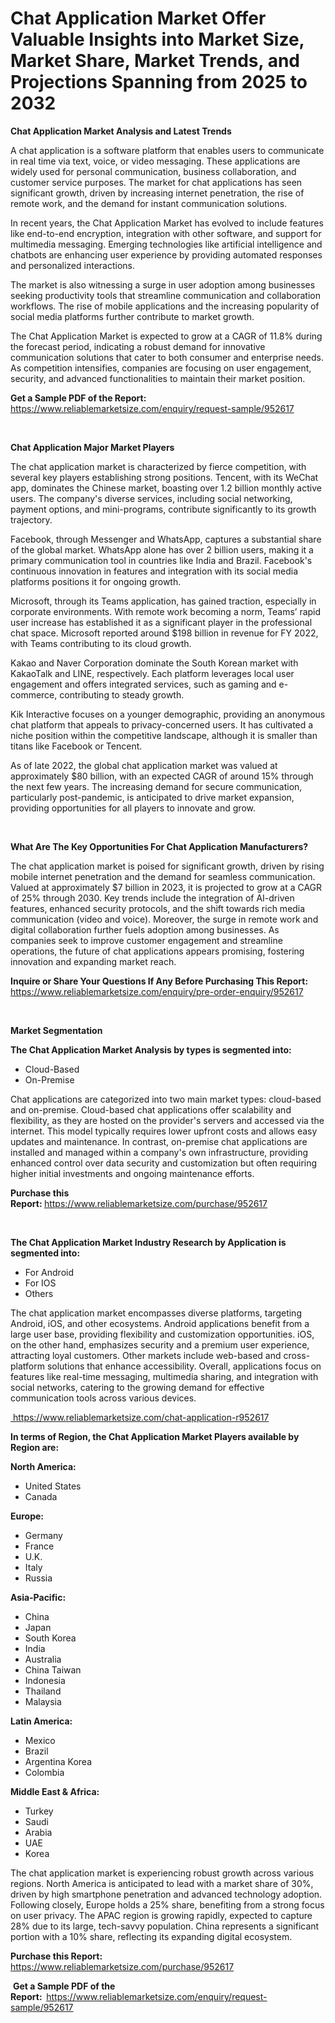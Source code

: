 <p><h1>Chat Application Market Offer Valuable Insights into Market Size, Market Share, Market Trends, and Projections Spanning from 2025 to 2032</h1></p><p><strong>Chat Application Market Analysis and Latest Trends</strong></p>
<p><p>A chat application is a software platform that enables users to communicate in real time via text, voice, or video messaging. These applications are widely used for personal communication, business collaboration, and customer service purposes. The market for chat applications has seen significant growth, driven by increasing internet penetration, the rise of remote work, and the demand for instant communication solutions.</p><p>In recent years, the Chat Application Market has evolved to include features like end-to-end encryption, integration with other software, and support for multimedia messaging. Emerging technologies like artificial intelligence and chatbots are enhancing user experience by providing automated responses and personalized interactions. </p><p>The market is also witnessing a surge in user adoption among businesses seeking productivity tools that streamline communication and collaboration workflows. The rise of mobile applications and the increasing popularity of social media platforms further contribute to market growth.</p><p>The Chat Application Market is expected to grow at a CAGR of 11.8% during the forecast period, indicating a robust demand for innovative communication solutions that cater to both consumer and enterprise needs. As competition intensifies, companies are focusing on user engagement, security, and advanced functionalities to maintain their market position.</p></p>
<p><strong>Get a Sample PDF of the Report:&nbsp;</strong> <a href="https://www.reliablemarketsize.com/enquiry/request-sample/952617?utm_campaign=3042&utm_medium=2&utm_source=Github&utm_content=ia&utm_term=18042025&utm_id=chat-application">https://www.reliablemarketsize.com/enquiry/request-sample/952617</a></p>
<p>&nbsp;</p>
<p><strong>Chat Application Major Market Players</strong></p>
<p><p>The chat application market is characterized by fierce competition, with several key players establishing strong positions. Tencent, with its WeChat app, dominates the Chinese market, boasting over 1.2 billion monthly active users. The company's diverse services, including social networking, payment options, and mini-programs, contribute significantly to its growth trajectory.</p><p>Facebook, through Messenger and WhatsApp, captures a substantial share of the global market. WhatsApp alone has over 2 billion users, making it a primary communication tool in countries like India and Brazil. Facebook's continuous innovation in features and integration with its social media platforms positions it for ongoing growth.</p><p>Microsoft, through its Teams application, has gained traction, especially in corporate environments. With remote work becoming a norm, Teams’ rapid user increase has established it as a significant player in the professional chat space. Microsoft reported around $198 billion in revenue for FY 2022, with Teams contributing to its cloud growth.</p><p>Kakao and Naver Corporation dominate the South Korean market with KakaoTalk and LINE, respectively. Each platform leverages local user engagement and offers integrated services, such as gaming and e-commerce, contributing to steady growth.</p><p>Kik Interactive focuses on a younger demographic, providing an anonymous chat platform that appeals to privacy-concerned users. It has cultivated a niche position within the competitive landscape, although it is smaller than titans like Facebook or Tencent.</p><p>As of late 2022, the global chat application market was valued at approximately $80 billion, with an expected CAGR of around 15% through the next few years. The increasing demand for secure communication, particularly post-pandemic, is anticipated to drive market expansion, providing opportunities for all players to innovate and grow.</p></p>
<p>&nbsp;</p>
<p><strong>What Are The Key Opportunities For Chat Application Manufacturers?</strong></p>
<p><p>The chat application market is poised for significant growth, driven by rising mobile internet penetration and the demand for seamless communication. Valued at approximately $7 billion in 2023, it is projected to grow at a CAGR of 25% through 2030. Key trends include the integration of AI-driven features, enhanced security protocols, and the shift towards rich media communication (video and voice). Moreover, the surge in remote work and digital collaboration further fuels adoption among businesses. As companies seek to improve customer engagement and streamline operations, the future of chat applications appears promising, fostering innovation and expanding market reach.</p></p>
<p><strong>Inquire or Share Your Questions If Any Before Purchasing This Report:</strong> <a href="https://www.reliablemarketsize.com/enquiry/pre-order-enquiry/952617?utm_campaign=3042&utm_medium=2&utm_source=Github&utm_content=ia&utm_term=18042025&utm_id=chat-application">https://www.reliablemarketsize.com/enquiry/pre-order-enquiry/952617</a></p>
<p>&nbsp;</p>
<p><strong>Market Segmentation</strong></p>
<p><strong>The Chat Application Market Analysis by types is segmented into:</strong></p>
<p><ul><li>Cloud-Based</li><li>On-Premise</li></ul></p>
<p><p>Chat applications are categorized into two main market types: cloud-based and on-premise. Cloud-based chat applications offer scalability and flexibility, as they are hosted on the provider's servers and accessed via the internet. This model typically requires lower upfront costs and allows easy updates and maintenance. In contrast, on-premise chat applications are installed and managed within a company's own infrastructure, providing enhanced control over data security and customization but often requiring higher initial investments and ongoing maintenance efforts.</p></p>
<p><strong>Purchase this Report:&nbsp;</strong><a href="https://www.reliablemarketsize.com/purchase/952617?utm_campaign=3042&utm_medium=2&utm_source=Github&utm_content=ia&utm_term=18042025&utm_id=chat-application">https://www.reliablemarketsize.com/purchase/952617</a></p>
<p>&nbsp;</p>
<p><strong>The Chat Application Market Industry Research by Application is segmented into:</strong></p>
<p><ul><li>For Android</li><li>For IOS</li><li>Others</li></ul></p>
<p><p>The chat application market encompasses diverse platforms, targeting Android, iOS, and other ecosystems. Android applications benefit from a large user base, providing flexibility and customization opportunities. iOS, on the other hand, emphasizes security and a premium user experience, attracting loyal customers. Other markets include web-based and cross-platform solutions that enhance accessibility. Overall, applications focus on features like real-time messaging, multimedia sharing, and integration with social networks, catering to the growing demand for effective communication tools across various devices.</p></p>
<p><a href="https://www.reliablemarketsize.com/chat-application-r952617?utm_campaign=3042&utm_medium=2&utm_source=Github&utm_content=ia&utm_term=18042025&utm_id=chat-application">&nbsp;https://www.reliablemarketsize.com/chat-application-r952617</a></p>
<p><strong>In terms of Region, the Chat Application Market Players available by Region are:</strong></p>
<p>
    <p> <strong> North America: </strong>
        <ul>
            <li>United States</li>
            <li>Canada</li>
        </ul>
        </p> 
    <p> <strong> Europe: </strong>
        <ul>
            <li>Germany</li>
            <li>France</li>
            <li>U.K.</li>
            <li>Italy</li>
            <li>Russia</li>
        </ul>
        </p> 
    <p> <strong> Asia-Pacific: </strong>
        <ul>
            <li>China</li>
            <li>Japan</li>
            <li>South Korea</li>
            <li>India</li>
            <li>Australia</li>
            <li>China Taiwan</li>
            <li>Indonesia</li>
            <li>Thailand</li>
            <li>Malaysia</li>
        </ul>
        </p> 
    <p> <strong> Latin America: </strong>
        <ul>
            <li>Mexico</li>
            <li>Brazil</li>
            <li>Argentina Korea</li>
            <li>Colombia</li>
        </ul>
        </p> 
    <p> <strong> Middle East & Africa: </strong>
        <ul>
            <li>Turkey</li>
            <li>Saudi</li>
            <li>Arabia</li>
            <li>UAE</li>
            <li>Korea</li>
        </ul>
    </p>
    </p>
<p><p>The chat application market is experiencing robust growth across various regions. North America is anticipated to lead with a market share of 30%, driven by high smartphone penetration and advanced technology adoption. Following closely, Europe holds a 25% share, benefiting from a strong focus on user privacy. The APAC region is growing rapidly, expected to capture 28% due to its large, tech-savvy population. China represents a significant portion with a 10% share, reflecting its expanding digital ecosystem.</p></p>
<p><strong>Purchase this Report: </strong><a href="https://www.reliablemarketsize.com/purchase/952617?utm_campaign=3042&utm_medium=2&utm_source=Github&utm_content=ia&utm_term=18042025&utm_id=chat-application">https://www.reliablemarketsize.com/purchase/952617</a></p>
<p>&nbsp;<strong>Get a Sample PDF of the Report:&nbsp;&nbsp;</strong><a href="https://www.reliablemarketsize.com/enquiry/request-sample/952617?utm_campaign=3042&utm_medium=2&utm_source=Github&utm_content=ia&utm_term=18042025&utm_id=chat-application">https://www.reliablemarketsize.com/enquiry/request-sample/952617</a></p>
<p><strong></strong></p>
<p><p></p><p></p><p></p></p>